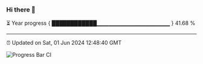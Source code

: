 ### Hi there 👋

⏳ Year progress { ████████████▁▁▁▁▁▁▁▁▁▁▁▁▁▁▁▁▁▁ } 41.68 %

---

⏰ Updated on Sat, 01 Jun 2024 12:48:40 GMT

![Progress Bar CI](https://github.com/IshwaranRudhara/GIT-ACTION/workflows/Progress%20Bar%20CI/badge.svg)
